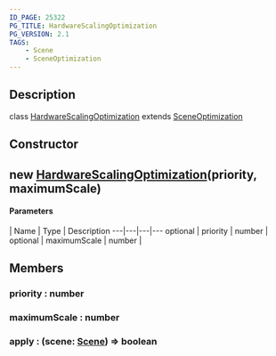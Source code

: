 ```yaml
---
ID_PAGE: 25322
PG_TITLE: HardwareScalingOptimization
PG_VERSION: 2.1
TAGS:
    - Scene
    - SceneOptimization
---
```

## Description

class [HardwareScalingOptimization](/classes/2.5/HardwareScalingOptimization) extends [SceneOptimization](/classes/2.5/SceneOptimization)



## Constructor

## new [HardwareScalingOptimization](/classes/2.5/HardwareScalingOptimization)(priority, maximumScale)



#### Parameters
 | Name | Type | Description
---|---|---|---
optional | priority | number |     
optional | maximumScale | number |     
## Members

### priority : number



### maximumScale : number



### apply : (scene: [Scene](/classes/2.5/Scene)) =&gt; boolean




